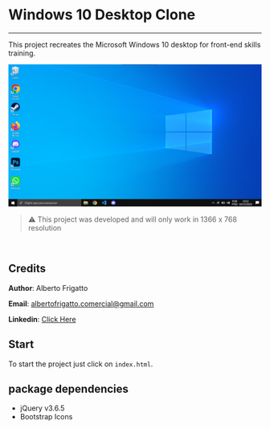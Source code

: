 # Windows 10 Desktop Clone

---

This project recreates the Microsoft Windows 10 desktop for front-end skills training.

![Project screenshot](./img/Screenshot.png)

> ⚠️ This project was developed and will only work in 1366 x 768 resolution

<br/>

## Credits

**Author**: Alberto Frigatto

**Email**: albertofrigatto.comercial@gmail.com

**Linkedin**: [Click Here](https://www.linkedin.com/in/alberto-frigatto-a72022251)
<br/>

## Start

To start the project just click on `index.html`.
<br/>

## package dependencies

- jQuery v3.6.5
- Bootstrap Icons